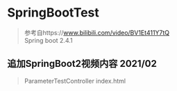 # SpringBootTest
>参考自https://www.bilibili.com/video/BV1Et411Y7tQ  
>Spring boot 2.4.1

## 追加SpringBoot2视频内容 2021/02
>ParameterTestController
>index.html